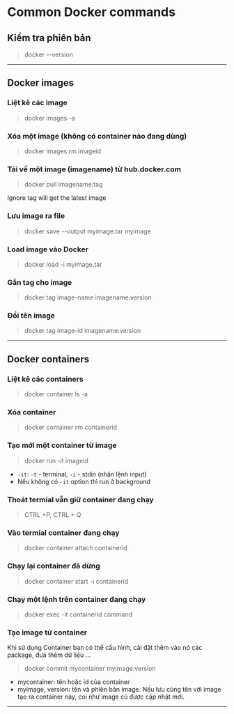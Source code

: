 # Common Docker commands

## Kiểm tra phiên bản

> docker --version

---

## Docker images

### Liệt kê các image

> docker images -a

### Xóa một image (không có container nào đang dùng)

> docker images rm imageid

### Tải về một image (imagename) từ hub.docker.com

> docker pull imagename:tag

Ignore tag will get the latest image

### Lưu image ra file

> docker save --output myimage.tar myimage

### Load image vào Docker

> docker load -i myimage.tar

### Gắn tag cho image

> docker tag image-name imagename:version

### Đổi tên image

> docker tag image-id imagename:version

---

## Docker containers

### Liệt kê các containers

> docker container ls -a

### Xóa container

> docker container rm containerid

### Tạo mới một container từ image

> docker run -it imageid

- `-it`: `-t` - terminal, `-i` - stdin (nhận lệnh input)
- Nếu không có `-it` option thì run ở background

### Thoát termial vẫn giữ container đang chạy

> CTRL +P, CTRL + Q

### Vào termial container đang chạy

> docker container attach containerid

### Chạy lại container đã dừng

> docker container start -i containerid

### Chạy một lệnh trên container đang chạy

> docker exec -it containerid command

### Tạo image từ container

Khi sử dụng Container bạn có thể cấu hình, cài đặt thêm vào nó các package, đưa thêm dữ liệu ...

> docker commit mycontainer myimage:version

- mycontainer: tên hoặc id của container
- myimage, version: tên và phiên bản image. Nếu lưu cùng tên với image tạo ra container này, coi như image cũ được cập nhật mới.

---

